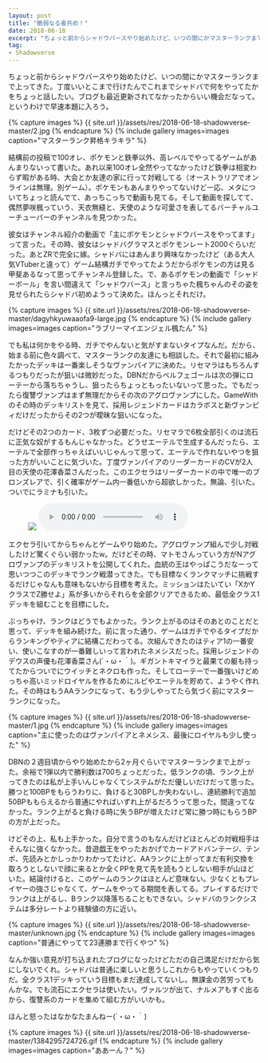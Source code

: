 ```yaml
---
layout: post
title: "脆弱なる者共め！"
date: 2018-06-18
excerpt: "ちょっと前からシャドウバースやり始めたけど、いつの間にかマスターランクまで上ってきた。ブログも最近更新されてなかったからいい機会だなって。"
tag:
- Shadowverse
---
```


ちょっと前からシャドウバースやり始めたけど、いつの間にかマスターランクまで上ってきた。丁度いいとこまで行けたんでこれまでシャドバで何をやってたかをちょっと話したい。ブログも最近更新されてなかったからいい機会だなって。というわけで早速本題に入ろう。

{% capture images %}
    {{ site.url }}/assets/res/2018-06-18-shadowverse-master/2.jpg
{% endcapture %}
{% include gallery images=images caption="マスターランク昇格キラキラ" %}

結構前の投稿で100オレ、ポケモンと鉄拳以外、高レベルでやってるゲームがあんまりないって書いた。あれ以来100オレ全然やってなかったけど鉄拳は相変わらず暇がある時、大会とか友達の家に行って対戦してる（オーストラリアでオンラインは無理。別ゲーム）。ポケモンもあんまりやってないけど一応、メタについてちょっと読んでて、あっちこっちで動画も見てる。そして動画を探してて、偶然夢咲楓っていう、天衣無縫と、天使のような可愛さを表してるバーチャルユーチューバーのチャンネルを見つかった。

彼女はチャンネル紹介の動画で「主にポケモンとシャドウバースをやってます」って言った。その時、彼女はシャドバグラマスとポケモンレート2000ぐらいだった。あとZRで完全に嫁。シャドバにはあんまり興味なかったけど（ある大人気VTuberと違って）ゲーム結構ガチでやってたようだからポケモンの方は見る甲斐あるなって思ってチャンネル登録した。で、あるポケモンの動画で「シャドーボール」を言い間違えて「シャドウバース」と言っちゃた楓ちゃんのその姿を見せられたらシャドバ初めようって決めた。ほんっとそれだけ。

{% capture images %}
    {{ site.url }}/assets/res/2018-06-18-shadowverse-master/dagyhkyuwaaofa9-large.jpg
{% endcapture %}
{% include gallery images=images caption="ラブリーマイエンジェル楓たん" %}

でも私は何かをやる時、ガチでやんないと気がすまないタイプなんだ。だから、始まる前に色々調べて、マスターランクの友達にも相談した。それで最初に組みたかったデッキは一番楽しそうなヴァンパイアに決めた。リセマラはもちろんするつもりだったが狙いは微妙だった。DBNだからベルフェゴールは次の弾にローテーから落ちちゃうし、狙ったらちょっともったいないって思った。でもだったら復讐ヴァンプはまず無理だからその次のアグロヴァンプにした。GameWithのその時のデッキリストを見て、採用レジェンドカードはカラボスと新ヴァンピィだけだったからその2つが曖昧な狙いになった。

だけどその2つのカード、3枚ずつ必要だった。リセマラで6枚全部引くのは流石に正気な奴がするもんじゃなかった。どうせエーテルで生成するんだったら、エーテルで全部作っちゃえばいいじゃんって思って、エーテルで作れないやつを狙った方がいいことに気づいた。丁度ヴァンパイアのリーダーカードのCVが2人目の天使の花澤香菜さんだった。このエクセラはリーダーカードの中で唯一のブロンズレアで、引く確率がゲーム内一番低いから超欲しかった。無論、引いた。ついでにラミナも引いた。

<figure>
  <img src="{{ site.url }}/assets/res/2018-06-18-shadowverse-master/3.jpg">
  <audio controls>
    <source src="{{ site.url }}/assets/res/2018-06-18-shadowverse-master/vo_100611050_2.mp3" type="audio/mpeg">
  </audio> 
</figure>

エクセラ引いてからちゃんとゲームやり始めた。アグロヴァンプ組んで少し対戦したけど驚くぐらい弱かったw。だけどその時、マトモさんっていう方がNアグロヴァンプのデッキリストを公開してくれた。血統の王はやっぱこうだなーって思いつつこのデッキでランク戦潜ってきた。でも目標なくランクマッチに挑戦するだけじゃなんも意味もないから目標を考えた。ミッションはたいてい「XかYクラスでZ勝せよ」系が多いからそれらを全部クリアできるため、最低全クラス1デッキを組むことを目標にした。

ぶっちゃけ、ランクはどうでもよかった。ランク上がるのはそのあとのことだと思って、デッキを組み続けた。前に言った通り、ゲームはガチでやるタイプだからランキングやティアに結構こだわってる。次組んできたのはティア1の一番安い、使いこなすのが一番難しいって言われたネメシスだった。採用レジェンドのデウスの声優も花澤香菜さん(´・ω・｀)。ギガントキマイラと最果ての躯も持ってたからついでにウイッチとネクロも作った。そしてローテーで一番強いけどめっちゃ高いミッドロイヤルを作るためにルピやエーテルを貯めて、ようやく作れた。その時はもうAAランクになって、もう少しやってたら気づく前にマスターランクになった。

{% capture images %}
    {{ site.url }}/assets/res/2018-06-18-shadowverse-master/1.jpg
{% endcapture %}
{% include gallery images=images caption="主に使ったのはヴァンパイアとネメシス、最後にロイヤルも少し使った" %}

DBNの２週目頃からやり始めたから2ヶ月ぐらいでマスターランクまで上がった。余裕で1弾以内で勝利数は700ちょっとだった。低ランクの頃、ランク上がってきたのは私が上手いんじゃなくてシステムがただ優しいだけだって思った。勝つと100BPをもらうわりに、負けると30BPしか失わないし、連続勝利で追加50BPももらえるから普通にやればいずれ上がるだろうって思った。間違ってなかった。ランク上がると負ける時に失うBPが増えたけど常に勝つ時にもらうBPの方が上だった。

けどその上、私も上手かった。自分で言うのもなんだけどほとんどの対戦相手はそんなに強くなかった。昔遊戯王をやったおかげでカードアドバンテージ、テンポ、先読みとかしっかりわかってたけど、AAランクに上がってまだ有利交換を取ろうとしないで顔に来るとか全くPPを見て先を読もうとしない相手が山ほどいた。結論付けると、このゲームのランクはほとんど意味ない。少なくともプレイヤーの強さじゃなくて、ゲームをやってる期間を表してる。プレイするだけでランクは上がるし、Bランク以降落ちることもできない。シャドバのランクシステムは多分レートより経験値の方に近い。

{% capture images %}
    {{ site.url }}/assets/res/2018-06-18-shadowverse-master/unknown.jpg
{% endcapture %}
{% include gallery images=images caption="普通にやってて23連勝まで行くやつ" %}

なんか強い意見が打ち込まれたブログになったけどただの自己満足だけだから気にしないでくれ。シャドバは普通に楽しいと思うしこれからもやっていくつもりだ。全クラス1デッキっていう目標もまだ達成してないし。無課金の苦労ってもんかな。でも流石にエクセラは使いたい。ヴァルツが出て、ナルメアもすぐ出るから、復讐系のカードを集めて組む方がいいかも。

ほんと怒ったはなかなたまんねー(´・ω・｀)

{% capture images %}
    {{ site.url }}/assets/res/2018-06-18-shadowverse-master/1384295724726.gif
{% endcapture %}
{% include gallery images=images caption="ああーん？" %}